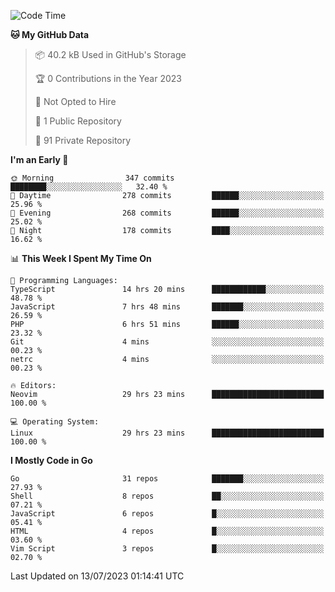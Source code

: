 
<!--START_SECTION:waka-->
![Code Time](http://img.shields.io/badge/Code%20Time-3%2C773%20hrs%2037%20mins-blue)

**🐱 My GitHub Data** 

> 📦 40.2 kB Used in GitHub's Storage 
 > 
> 🏆 0 Contributions in the Year 2023
 > 
> 🚫 Not Opted to Hire
 > 
> 📜 1 Public Repository 
 > 
> 🔑 91 Private Repository 
 > 
**I'm an Early 🐤** 

```text
🌞 Morning                347 commits         ████████░░░░░░░░░░░░░░░░░   32.40 % 
🌆 Daytime                278 commits         ██████░░░░░░░░░░░░░░░░░░░   25.96 % 
🌃 Evening                268 commits         ██████░░░░░░░░░░░░░░░░░░░   25.02 % 
🌙 Night                  178 commits         ████░░░░░░░░░░░░░░░░░░░░░   16.62 % 
```


📊 **This Week I Spent My Time On** 

```text
💬 Programming Languages: 
TypeScript               14 hrs 20 mins      ████████████░░░░░░░░░░░░░   48.78 % 
JavaScript               7 hrs 48 mins       ███████░░░░░░░░░░░░░░░░░░   26.59 % 
PHP                      6 hrs 51 mins       ██████░░░░░░░░░░░░░░░░░░░   23.32 % 
Git                      4 mins              ░░░░░░░░░░░░░░░░░░░░░░░░░   00.23 % 
netrc                    4 mins              ░░░░░░░░░░░░░░░░░░░░░░░░░   00.23 % 

🔥 Editors: 
Neovim                   29 hrs 23 mins      █████████████████████████   100.00 % 

💻 Operating System: 
Linux                    29 hrs 23 mins      █████████████████████████   100.00 % 
```

**I Mostly Code in Go** 

```text
Go                       31 repos            ███████░░░░░░░░░░░░░░░░░░   27.93 % 
Shell                    8 repos             ██░░░░░░░░░░░░░░░░░░░░░░░   07.21 % 
JavaScript               6 repos             █░░░░░░░░░░░░░░░░░░░░░░░░   05.41 % 
HTML                     4 repos             █░░░░░░░░░░░░░░░░░░░░░░░░   03.60 % 
Vim Script               3 repos             █░░░░░░░░░░░░░░░░░░░░░░░░   02.70 % 
```




 Last Updated on 13/07/2023 01:14:41 UTC
<!--END_SECTION:waka-->
